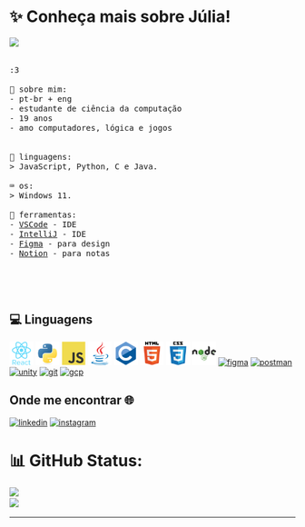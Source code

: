 <p float="left">
<h1>✨ Conheça mais sobre Júlia!</h1>

<p></p>
 
 <img src="https://i.pinimg.com/736x/32/84/2d/32842d915ff7eb5802b80d635735965a.jpg" width="500" align="left"><br>
  <p float="left">
   <br>
    <samp>
      :3 
      <br>
      <br>
      🍥 sobre mim: <br>
             - pt-br + eng <br>
             - estudante de ciência da computação <br>
             - 19 anos <br>
             - amo computadores, lógica e jogos
     <br>
<br>
      <br>
      💬 linguagens:<br>
          > JavaScript, Python, C e Java.
      <br>
      <br>
      ⌨️​ os:<br>
        >  Windows 11.
      <br>
      <br>
     📑​​ ferramentas:<br>
        - <a href="https://code.visualstudio.com">VSCode</a> - IDE <br>
        - <a href="https://www.jetbrains.com/pt-br/idea/">IntelliJ</a> - IDE <br>
        - <a href="https://www.figma.com/">Figma</a> - para design<br>
        - <a href="https://www.notion.so/">Notion</a> - para notas
          
     
      
  </p>
</p>
<br>
<br>
<br>
<h2>💻 Linguagens </h2>
<p><a target="_blank" href="https://raw.githubusercontent.com/devicons/devicon/master/icons/react/react-original-wordmark.svg" style="display: inline-block;"><img src="https://raw.githubusercontent.com/devicons/devicon/master/icons/react/react-original-wordmark.svg" alt="react" width="42" height="42" /></a>
<a target="_blank" href="https://raw.githubusercontent.com/devicons/devicon/master/icons/python/python-original.svg" style="display: inline-block;"><img src="https://raw.githubusercontent.com/devicons/devicon/master/icons/python/python-original.svg" alt="python" width="42" height="42" /></a>
<a target="_blank" href="https://raw.githubusercontent.com/devicons/devicon/master/icons/javascript/javascript-original.svg" style="display: inline-block;"><img src="https://raw.githubusercontent.com/devicons/devicon/master/icons/javascript/javascript-original.svg" alt="javascript" width="42" height="42" /></a>
<a target="_blank" href="https://raw.githubusercontent.com/devicons/devicon/master/icons/java/java-original.svg" style="display: inline-block;"><img src="https://raw.githubusercontent.com/devicons/devicon/master/icons/java/java-original.svg" alt="java" width="42" height="42" /></a>
<a target="_blank" href="https://raw.githubusercontent.com/devicons/devicon/master/icons/c/c-original.svg" style="display: inline-block;"><img src="https://raw.githubusercontent.com/devicons/devicon/master/icons/c/c-original.svg" alt="c" width="42" height="42" /></a>
<a target="_blank" href="https://raw.githubusercontent.com/devicons/devicon/master/icons/html5/html5-original-wordmark.svg" style="display: inline-block;"><img src="https://raw.githubusercontent.com/devicons/devicon/master/icons/html5/html5-original-wordmark.svg" alt="html5" width="42" height="42" /></a>
<a target="_blank" href="https://raw.githubusercontent.com/devicons/devicon/master/icons/css3/css3-original-wordmark.svg" style="display: inline-block;"><img src="https://raw.githubusercontent.com/devicons/devicon/master/icons/css3/css3-original-wordmark.svg" alt="css3" width="42" height="42" /></a>
<a target="_blank" href="https://raw.githubusercontent.com/devicons/devicon/master/icons/nodejs/nodejs-original-wordmark.svg" style="display: inline-block;"><img src="https://raw.githubusercontent.com/devicons/devicon/master/icons/nodejs/nodejs-original-wordmark.svg" alt="nodejs" width="42" height="42" /></a>
<a target="_blank" href="https://www.vectorlogo.zone/logos/figma/figma-icon.svg" style="display: inline-block;"><img src="https://www.vectorlogo.zone/logos/figma/figma-icon.svg" alt="figma" width="42" height="42" /></a>
<a target="_blank" href="https://www.vectorlogo.zone/logos/getpostman/getpostman-icon.svg" style="display: inline-block;"><img src="https://www.vectorlogo.zone/logos/getpostman/getpostman-icon.svg" alt="postman" width="42" height="42" /></a>
<a target="_blank" href="https://www.vectorlogo.zone/logos/unity3d/unity3d-icon.svg" style="display: inline-block;"><img src="https://www.vectorlogo.zone/logos/unity3d/unity3d-icon.svg" alt="unity" width="42" height="42" /></a>
<a target="_blank" href="https://www.vectorlogo.zone/logos/git-scm/git-scm-icon.svg" style="display: inline-block;"><img src="https://www.vectorlogo.zone/logos/git-scm/git-scm-icon.svg" alt="git" width="42" height="42" /></a>
<a target="_blank" href="https://www.vectorlogo.zone/logos/google_cloud/google_cloud-icon.svg" style="display: inline-block;"><img src="https://www.vectorlogo.zone/logos/google_cloud/google_cloud-icon.svg" alt="gcp" width="42" height="42" /></a></p>
<h2> Onde me encontrar 🌐</h2>
<p><a target="_blank" href="https://www.linkedin.com/in/juliaraissa" style="display: inline-block;"><img src="https://img.shields.io/badge/linkedin-logo?style=for-the-badge&logo=linkedin&logoColor=white&color=%230a77b6" alt="linkedin" /></a>
<a target="_blank" href="https://www.instagram.com/juliaraiissa" style="display: inline-block;"><img src="https://img.shields.io/badge/instagram-logo?style=for-the-badge&logo=instagram&logoColor=white&color=%23F35369" alt="instagram" /></a></p>

# 📊 GitHub Status:

![](https://github-readme-stats.vercel.app/api?username=codebyjulia&theme=dracula&hide_border=false&include_all_commits=false&count_private=false)<br/>
![](https://nirzak-streak-stats.vercel.app/?user=codebyjulia&theme=dracula&hide_border=false)<br/>


---


<!-- Proudly created with GPRM ( https://gprm.itsvg.in ) -->


<!-- Proudly created with GPRM ( https://gprm.itsvg.in ) -->

<!-- Proudly created with GPRM ( https://gprm.itsvg.in ) -->

<!-- Proudly created with GPRM ( https://gprm.itsvg.in/ ) -->

